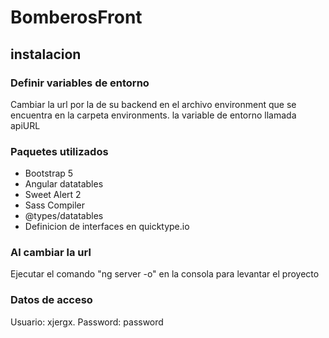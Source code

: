 # BomberosFront
## instalacion
### Definir variables de entorno
Cambiar la url por la de su backend en el archivo environment que se encuentra en la carpeta environments. la variable de  entorno llamada apiURL

### Paquetes utilizados
- Bootstrap 5
- Angular datatables
- Sweet Alert 2
- Sass Compiler
- @types/datatables
- Definicion de interfaces en quicktype.io

### Al cambiar la url
Ejecutar el comando "ng server -o" en la consola para levantar el proyecto

### Datos de acceso
Usuario: xjergx. Password: password